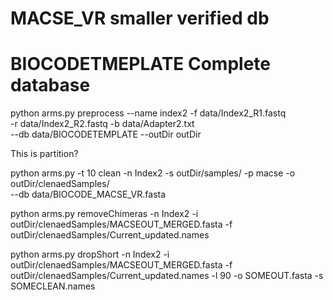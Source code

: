 # MACSE_VR smaller verified db
# BIOCODETMEPLATE Complete database

python arms.py preprocess --name index2 -f data/Index2_R1.fastq \
       -r data/Index2_R2.fastq -b data/Adapter2.txt \
        --db data/BIOCODETEMPLATE --outDir outDir

This is partition?

python arms.py -t 10 clean -n Index2 -s outDir/samples/ -p macse -o outDir/clenaedSamples/ \
        --db data/BIOCODE_MACSE_VR.fasta

python arms.py removeChimeras -n Index2 -i outDir/clenaedSamples/MACSEOUT_MERGED.fasta -f outDir/clenaedSamples/Current_updated.names

python arms.py dropShort -n Index2 -i outDir/clenaedSamples/MACSEOUT_MERGED.fasta -f outDir/clenaedSamples/Current_updated.names  -l 90 -o SOMEOUT.fasta -s SOMECLEAN.names



